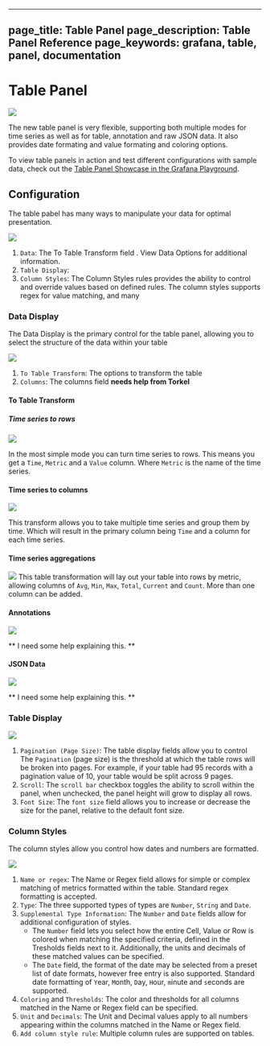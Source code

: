 ----
page_title: Table Panel
page_description: Table Panel Reference
page_keywords: grafana, table, panel, documentation
---

# Table Panel

![](/img/v2/table-panel.png)

The new table panel is very flexible, supporting both multiple modes for time series as well as for
table, annotation and raw JSON data. It also provides date formating and value formating and coloring options.

To view table panels in action and test different configurations with sample data, check out the [Table Panel Showcase in the Grafana Playground](http://play.grafana.org/dashboard/db/table-panel-showcase). 

## Configuration

The table pabel has many ways to manipulate your data for optimal presentation.  

![](/img/v2/table-config.png)

1. `Data`: The To Table Transform field . View Data Options for additional information. 
2. `Table Display`:   
3. `Column Styles`: The Column Styles rules provides the ability to control and override values based on defined rules. The column styles supports regex for value matching, and many 




### Data Display

The Data Display is the primary control for the table panel, allowing you to select the structure of the data within your table

![](/img/v2/table-data-options.png)

1. `To Table Transform`: The options to transform the table 
2. `Columns`: The columns field **needs help from Torkel**


#### To Table Transform

##### Time series to rows

![](/img/v2/table_ts_to_rows.png)

In the most simple mode you can turn time series to rows. This means you get a `Time`, `Metric` and a `Value` column. Where `Metric` is the name of the time series.


#### Time series to columns
![](/img/v2/table_ts_to_columns.png)

This transform allows you to take multiple time series and group them by time. Which will result in the primary column being `Time` and a column for each time series.

#### Time series aggregations
![](/img/v2/table_ts_to_aggregations.png)
This table transformation will lay out your table into rows by metric, allowing columns of `Avg`, `Min`, `Max`, `Total`, `Current` and `Count`. More than one column can be added. 

#### Annotations
![](/img/v2/table_annotations.png)

** I need some help explaining this. **


#### JSON Data
![](/img/v2/table_json_data.png)

** I need some help explaining this. **

### Table Display

![](/img/v2/table-display.png)

1. `Pagination (Page Size)`: The table display fields allow you to control The `Pagination` (page size) is the threshold at which the table rows will be broken into pages. For example, if your table had 95 records with a pagination value of 10, your table would be split across 9 pages.
2. `Scroll`: The `scroll bar` checkbox toggles the ability to scroll within the panel, when unchecked, the panel height will grow to display all rows. 
3. `Font Size`: The `font size` field allows you to increase or decrease the size for the panel, relative to the default font size.


### Column Styles

The column styles allow you control how dates and numbers are formatted.

![](/img/v2/Column-Options.png)

1. `Name or regex`: The Name or Regex field allows for simple or complex matching of metrics formatted within the table. Standard regex formatting is accepted. 
2. `Type`: The three supported types of types are `Number`, `String` and `Date`. 
3. `Supplemental Type Information`: The `Number` and `Date` fields allow for additional configuration of styles. 
   - The `Number` field lets you select how the entire Cell, Value or Row is colored when matching the specified criteria, defined in the Tresholds fields next to it. Additionally, the units and decimals of these matched values can be specified. 
   - The `Date` field, the format of the date may be selected from a preset list of date formats, however free entry is also supported. Standard date formatting of `Y`ear, `M`onth, `D`ay, `H`our, `m`inute and `s`econds are supported.  
4. `Coloring` and `Thresholds`: The color and thresholds for all columns matched in the Name or Regex field can be specified. 
5. `Unit` and `Decimals`: The Unit and Decimal values apply to all numbers appearing within the columns matched in the Name or Regex field.
6.  `Add column style rule`: Multiple column rules are supported on tables.

